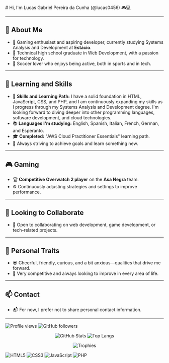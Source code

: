 <p align="left" <img src="https://komarev.com/ghpvc/?username=lucas0456&color=yellow"></p>
# Hi, I'm Lucas Gabriel Pereira da Cunha (@lucas0456) 🎮💻

---

## 🎯 About Me
- 👋 Gaming enthusiast and aspiring developer, currently studying Systems Analysis and Development at **Estácio**.
- 🏫 Technical high school graduate in Web Development, with a passion for technology.
- 👀 Soccer lover who enjoys being active, both in sports and in tech.

---

## 🚀 Learning and Skills
- 🌱 **Skills and Learning Path:** I have a solid foundation in HTML, JavaScript, CSS, and PHP, and I am continuously expanding my skills as I progress through my Systems Analysis and Development degree. I'm looking forward to diving deeper into other programming languages, software development, and cloud technologies.
- 📚 **Languages I'm studying:** English, Spanish, Italian, French, German, and Esperanto.
- 🎓 **Completed:** "AWS Cloud Practitioner Essentials" learning path.
- 💪 Always striving to achieve goals and learn something new.

---

## 🎮 Gaming
- 🏆 **Competitive Overwatch 2 player** on the **Asa Negra** team.
- ⚙️ Continuously adjusting strategies and settings to improve performance.

---

## 💼 Looking to Collaborate
- 💞️ Open to collaborating on web development, game development, or tech-related projects.

---

## 🎨 Personal Traits
- 😎 Cheerful, friendly, curious, and a bit anxious—qualities that drive me forward.
- 🥇 Very competitive and always looking to improve in every area of life.

---

## 📫 Contact
- 📬 For now, I prefer not to share personal contact information.

---

<p align="left">
    <img src="https://komarev.com/ghpvc/?username=lucas0456&color=yellow" alt="Profile views" />
    <img src="https://img.shields.io/github/followers/lucas0456?label=Followers&style=social" alt="GitHub followers" />
</p>

<p align="center">
    <img src="https://github-readme-stats.vercel.app/api?username=lucas0456&show_icons=true&theme=radical" alt="GitHub Stats" />
    <img src="https://github-readme-stats.vercel.app/api/top-langs/?username=lucas0456&layout=compact&theme=radical" alt="Top Langs" />
</p>

<p align="center">
    <img src="https://github-profile-trophy.vercel.app/?username=lucas0456&theme=onedark" alt="Trophies" />
</p>

<p align="left">
    <img src="https://img.shields.io/badge/-HTML5-E34F26?style=flat-square&logo=html5&logoColor=white" alt="HTML5" />
    <img src="https://img.shields.io/badge/-CSS3-1572B6?style=flat-square&logo=css3" alt="CSS3" />
    <img src="https://img.shields.io/badge/-JavaScript-F7DF1E?style=flat-square&logo=javascript&logoColor=black" alt="JavaScript" />
    <img src="https://img.shields.io/badge/-PHP-777BB4?style=flat-square&logo=php&logoColor=white" alt="PHP" />
</p>



<!---
lucas0456/lucas0456 is a ✨ special ✨ repository because its `README.md` (this file) appears on your GitHub profile.
You can click the Preview link to take a look at your changes.
--->

